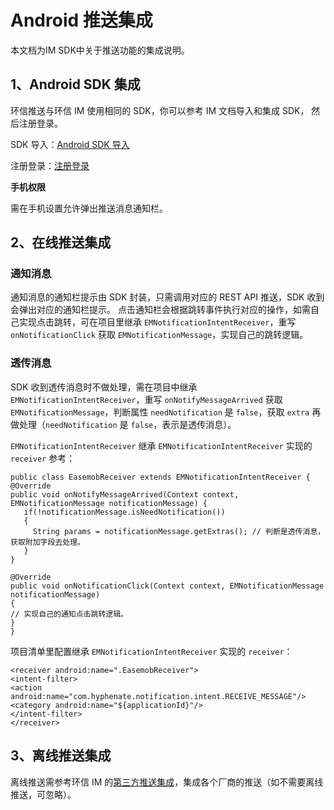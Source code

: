 # Android 推送集成

本文档为IM SDK中关于推送功能的集成说明。

## 1、Android SDK 集成

环信推送与环信 IM 使用相同的 SDK，你可以参考 IM 文档导入和集成 SDK， 然后注册登录。

SDK 导入：[Android SDK 导入](/document/android/quickstart.html#_2-集成-sdk)

注册登录：[注册登录](/document/android/login.html#用户注册)

**手机权限**

需在手机设置允许弹出推送消息通知栏。

## 2、在线推送集成

### 通知消息

通知消息的通知栏提示由 SDK 封装，只需调用对应的 REST API 推送，SDK 收到会弹出对应的通知栏提示。 点击通知栏会根据跳转事件执行对应的操作，如需自己实现点击跳转，可在项目里继承 `EMNotificationIntentReceiver`，重写 `onNotificationClick` 获取 `EMNotificationMessage`，实现自己的跳转逻辑。

### 透传消息

SDK 收到透传消息时不做处理，需在项目中继承 `EMNotificationIntentReceiver`，重写 `onNotifyMessageArrived` 获取 `EMNotificationMessage`，判断属性 `needNotification` 是 `false`，获取 `extra` 再做处理（`needNotification` 是 `false`，表示是透传消息）。

`EMNotificationIntentReceiver` 继承 `EMNotificationIntentReceiver` 实现的 `receiver` 参考：

```
public class EasemobReceiver extends EMNotificationIntentReceiver {
@Override
public void onNotifyMessageArrived(Context context, EMNotificationMessage notificationMessage) {
   if(!notificationMessage.isNeedNotification())
   { 
     String params = notificationMessage.getExtras(); // 判断是透传消息，获取附加字段去处理。 
   }
}

@Override
public void onNotificationClick(Context context, EMNotificationMessage notificationMessage)
{ 
// 实现自己的通知点击跳转逻辑。 
}
}
```

项目清单里配置继承 `EMNotificationIntentReceiver` 实现的 `receiver`：

```
<receiver android:name=".EasemobReceiver">
<intent-filter>
<action android:name="com.hyphenate.notification.intent.RECEIVE_MESSAGE"/>
<category android:name="${applicationId}"/>
</intent-filter>
</receiver>
```

## 3、离线推送集成

离线推送需参考环信 IM 的[第三方推送集成](/document/harmonyos/push/push_overview.html)，集成各个厂商的推送（如不需要离线推送，可忽略）。